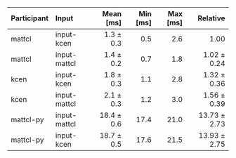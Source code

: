 | Participant | Input | Mean [ms] | Min [ms] | Max [ms] | Relative |
|:---|:---|---:|---:|---:|---:|
| mattcl | input-kcen | 1.3 ± 0.3 | 0.5 | 2.6 | 1.00 |
| mattcl | input-mattcl | 1.4 ± 0.2 | 0.7 | 1.8 | 1.02 ± 0.24 |
| kcen | input-kcen | 1.8 ± 0.3 | 1.1 | 2.8 | 1.32 ± 0.36 |
| kcen | input-mattcl | 2.1 ± 0.3 | 1.2 | 3.0 | 1.56 ± 0.39 |
| mattcl-py | input-mattcl | 18.4 ± 0.6 | 17.4 | 21.0 | 13.73 ± 2.73 |
| mattcl-py | input-kcen | 18.7 ± 0.5 | 17.6 | 21.5 | 13.93 ± 2.75 |
